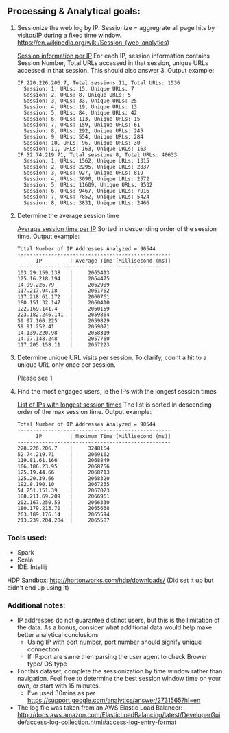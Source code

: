 ## Processing & Analytical goals:

1. Sessionize the web log by IP. Sessionize = aggregrate all page hits by visitor/IP during a fixed time window.
    https://en.wikipedia.org/wiki/Session_(web_analytics)
    
    [Session information per IP](results/Sessionize.txt)
    For each IP, session information contains Session Number, Total URLs accessed in that session, unique URLs accessed in that session.
    This should also answer 3.
    Output example:
    ```
    IP:220.226.206.7, Total sessions:11, Total URLs: 1536
      Session: 1, URLs: 15, Unique URLs: 7
      Session: 2, URLs: 8, Unique URLs: 5
      Session: 3, URLs: 33, Unique URLs: 25
      Session: 4, URLs: 19, Unique URLs: 13
      Session: 5, URLs: 84, Unique URLs: 42
      Session: 6, URLs: 113, Unique URLs: 15
      Session: 7, URLs: 159, Unique URLs: 61
      Session: 8, URLs: 292, Unique URLs: 245
      Session: 9, URLs: 554, Unique URLs: 284
      Session: 10, URLs: 96, Unique URLs: 30
      Session: 11, URLs: 163, Unique URLs: 163
    IP:52.74.219.71, Total sessions:8, Total URLs: 40633
      Session: 1, URLs: 1562, Unique URLs: 1315
      Session: 2, URLs: 2295, Unique URLs: 2037
      Session: 3, URLs: 927, Unique URLs: 819
      Session: 4, URLs: 3090, Unique URLs: 2572
      Session: 5, URLs: 11609, Unique URLs: 9532
      Session: 6, URLs: 9467, Unique URLs: 7916
      Session: 7, URLs: 7852, Unique URLs: 5424
      Session: 8, URLs: 3831, Unique URLs: 2466
    ```

2. Determine the average session time

    [Average session time per IP](results/Avg_Session.txt)
    Sorted in descending order of the session time.
    Output example:
    ```
    Total Number of IP Addresses Analyzed = 90544
    --------------------------------------------------
          IP         | Average Time [Millisecond (ms)]
    --------------------------------------------------
    103.29.159.138   |     2065413
    125.16.218.194   |     2064475
    14.99.226.79     |     2062909
    117.217.94.18    |     2061762
    117.218.61.172   |     2060761
    180.151.32.147   |     2060410
    122.169.141.4    |     2060159
    223.182.246.141  |     2059864
    59.97.160.225    |     2059829
    59.91.252.41     |     2059071
    14.139.220.98    |     2058319
    14.97.148.248    |     2057760
    117.205.158.11   |     2057223

    ```

3. Determine unique URL visits per session. To clarify, count a hit to a unique URL only once per session.

    Please see 1.

4. Find the most engaged users, ie the IPs with the longest session times

    [List of IPs with longest session times](results/Max_Session.txt)
    The list is sorted in descending order of the max session time.
    Output example:
    ```
    Total Number of IP Addresses Analyzed = 90544
    --------------------------------------------------
          IP         | Maximum Time [Millisecond (ms)]
    --------------------------------------------------
    220.226.206.7    |     3248164
    52.74.219.71     |     2069162
    119.81.61.166    |     2068849
    106.186.23.95    |     2068756
    125.19.44.66     |     2068713
    125.20.39.66     |     2068320
    192.8.190.10     |     2067235
    54.251.151.39    |     2067023
    180.211.69.209   |     2066961
    202.167.250.59   |     2066330
    180.179.213.70   |     2065638
    203.189.176.14   |     2065594
    213.239.204.204  |     2065587
    ```

### Tools used:
- Spark
- Scala
- IDE: Intellij

HDP Sandbox:
http://hortonworks.com/hdp/downloads/
(Did set it up but didn't end up using it)

### Additional notes:
- IP addresses do not guarantee distinct users, but this is the limitation of the data. As a bonus, consider what additional data would help make better analytical conclusions
  - Using IP with port number, port number should signify unique connection
  - If IP:port are same then parsing the user agent to check Brower type/ OS type
- For this dataset, complete the sessionization by time window rather than navigation. Feel free to determine the best session window time on your own, or start with 15 minutes.
  - I've used 30mins as per https://support.google.com/analytics/answer/2731565?hl=en
- The log file was taken from an AWS Elastic Load Balancer:
http://docs.aws.amazon.com/ElasticLoadBalancing/latest/DeveloperGuide/access-log-collection.html#access-log-entry-format
